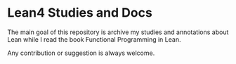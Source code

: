 # Lean4 Studies and Docs

The main goal of this repository is archive my studies and annotations about Lean while I read the book Functional Programming in Lean.

Any contribution or suggestion is always welcome.
